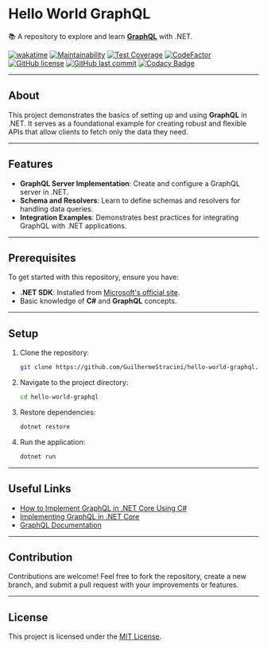 # Hello World GraphQL

📚 A repository to explore and learn **[GraphQL](https://graphql.org/)** with .NET.

[![wakatime](https://wakatime.com/badge/github/GuilhermeStracini/hello-world-graphql.svg)](https://wakatime.com/badge/github/GuilhermeStracini/hello-world-graphql)
[![Maintainability](https://api.codeclimate.com/v1/badges/117544b1282598b5e025/maintainability)](https://codeclimate.com/github/GuilhermeStracini/hello-world-graphql/maintainability)
[![Test Coverage](https://api.codeclimate.com/v1/badges/117544b1282598b5e025/test_coverage)](https://codeclimate.com/github/GuilhermeStracini/hello-world-graphql/test_coverage)
[![CodeFactor](https://www.codefactor.io/repository/github/GuilhermeStracini/hello-world-graphql/badge)](https://www.codefactor.io/repository/github/GuilhermeStracini/hello-world-graphql)
[![GitHub license](https://img.shields.io/github/license/GuilhermeStracini/hello-world-graphql)](https://github.com/GuilhermeStracini/hello-world-graphql)
[![GitHub last commit](https://img.shields.io/github/last-commit/GuilhermeStracini/hello-world-graphql)](https://github.com/GuilhermeStracini/hello-world-graphql)
[![Codacy Badge](https://app.codacy.com/project/badge/Grade/2d4f2f7bd72b4db8900b6f64557a7bdd)](https://app.codacy.com/gh/GuilhermeStracini/hello-world-graphql/dashboard?utm_source=gh&utm_medium=referral&utm_content=&utm_campaign=Badge_grade)

---

## About

This project demonstrates the basics of setting up and using **GraphQL** in .NET. It serves as a foundational example for creating robust and flexible APIs that allow clients to fetch only the data they need.

---

## Features

- **GraphQL Server Implementation**: Create and configure a GraphQL server in .NET.
- **Schema and Resolvers**: Learn to define schemas and resolvers for handling data queries.
- **Integration Examples**: Demonstrates best practices for integrating GraphQL with .NET applications.

---

## Prerequisites

To get started with this repository, ensure you have:
- **.NET SDK**: Installed from [Microsoft's official site](https://dotnet.microsoft.com/download).
- Basic knowledge of **C#** and **GraphQL** concepts.

---

## Setup

1. Clone the repository:
   ```bash
   git clone https://github.com/GuilhermeStracini/hello-world-graphql.git
   ```
2. Navigate to the project directory:
   ```bash
   cd hello-world-graphql
   ```
3. Restore dependencies:
   ```bash
   dotnet restore
   ```
4. Run the application:
   ```bash
   dotnet run
   ```

---

## Useful Links

- [How to Implement GraphQL in .NET Core Using C#](https://levelup.gitconnected.com/how-to-implement-graphql-in-net-core-using-c-2c945cd5c338)
- [Implementing GraphQL in .NET Core](https://medium.com/@paulotorres/implementing-graphql-in-net-core-4fb2b0ca6e02)
- [GraphQL Documentation](https://graphql.org/)

---

## Contribution

Contributions are welcome! Feel free to fork the repository, create a new branch, and submit a pull request with your improvements or features.

---

## License

This project is licensed under the [MIT License](LICENSE).
